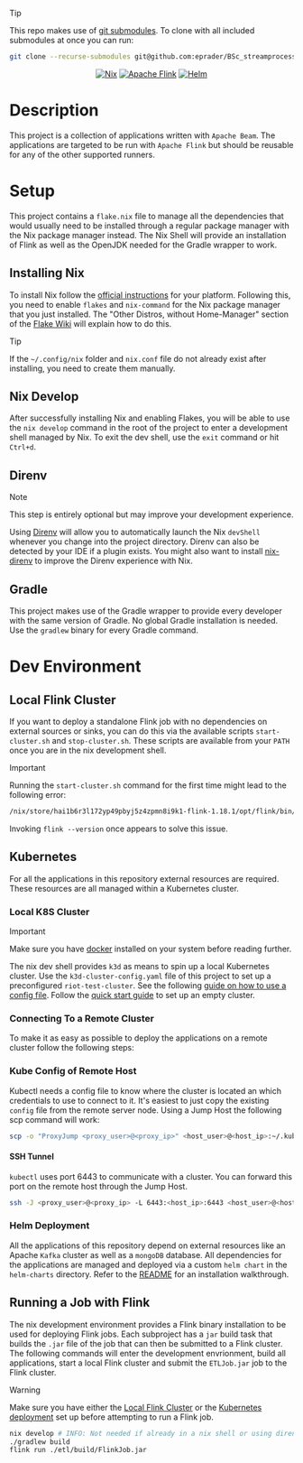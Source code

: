 > [!TIP]
> This repo makes use of [git submodules](https://git-scm.com/book/en/v2/Git-Tools-Submodules).
> To clone with all included submodules at once you can run:
> ``` bash
> git clone --recurse-submodules git@github.com:eprader/BSc_streamprocessing.git
> ```
<div align="center">
<!-- INFO: The empty line is required for center to work.-->

[![Nix](https://img.shields.io/badge/Nix_devShell-%235277C3?style=for-the-badge&logo=NixOS&logoColor=white)](https://nixos.wiki/wiki/Flakes)
[![Apache Flink](https://img.shields.io/badge/Apache%20Flink%201.18.1-E6526F?style=for-the-badge&logo=Apache%20Flink&logoColor=white)](https://flink.apache.org/)
[![Helm](https://img.shields.io/badge/Helm-0F1689?style=for-the-badge&logo=Helm&logoColor=white)](https://helm.sh/)
</div>

# Description
This project is a collection of applications written with `Apache Beam`.
The applications are targeted to be run with `Apache Flink` but should be reusable for any of the other supported runners.

# Setup
This project contains a `flake.nix` file to manage all the dependencies that would usually need to be installed through a regular package manager
with the Nix package manager instead. The Nix Shell will provide an installation of Flink as well as the OpenJDK needed for the Gradle wrapper to work.

## Installing Nix
To install Nix follow the [official instructions](https://nixos.org/download) for your platform.
Following this, you need to enable `flakes` and `nix-command` for the Nix package manager that you just installed.
The "Other Distros, without Home-Manager" section of the [Flake Wiki](https://nixos.wiki/wiki/Flakes) will explain how to do this.
> [!TIP]
> If the `~/.config/nix` folder and `nix.conf` file do not already exist after installing, you need to create them manually.

## Nix Develop
After successfully installing Nix and enabling Flakes, you will be able to use the `nix develop` command in the root of the project to enter a
development shell managed by Nix. To exit the dev shell, use the `exit` command or hit `Ctrl+d`.

## Direnv
> [!NOTE]
> This step is entirely optional but may improve your development experience.

Using [Direnv](https://direnv.net/) will allow you to automatically launch the Nix `devShell` whenever you change into the project directory.
Direnv can also be detected by your IDE if a plugin exists.
You might also want to install [nix-direnv](https://github.com/nix-community/nix-direnv) to improve the Direnv experience with Nix.

## Gradle
This project makes use of the Gradle wrapper to provide every developer with the same version of Gradle. No global Gradle installation is needed.
Use the `gradlew` binary for every Gradle command.

# Dev Environment

## Local Flink Cluster
If you want to deploy a standalone Flink job with no dependencies on external sources or sinks,
you can do this via the available scripts `start-cluster.sh` and `stop-cluster.sh`.
These scripts are available from your `PATH` once you are in the nix development shell. 

>[!IMPORTANT]
>Running the `start-cluster.sh` command for the first time might lead to the following error:
>```bash
> /nix/store/hai1b6r3l172yp49pbyj5z4zpmn8i9k1-flink-1.18.1/opt/flink/bin/flink-daemon.sh: line 139: /tmp/flink-logs/flink-<user-name>-standalonesession-0-<host-name>.out: No such file or directory
>```
> Invoking `flink --version` once appears to solve this issue.

## Kubernetes
For all the applications in this repository external resources are required.
These resources are all managed within a Kubernetes cluster.

### Local K8S Cluster
> [!IMPORTANT]
> Make sure you have [docker](https://www.docker.com/) installed on your system before reading further.

The nix dev shell provides `k3d` as means to spin up a local Kubernetes cluster.
Use the `k3d-cluster-config.yaml` file of this project to set up a preconfigured `riot-test-cluster`.
See the following [guide on how to use a config file](https://k3d.io/v5.0.0/usage/configfile/#usage).
Follow the [quick start guide](https://k3d.io/v5.6.3/#quick-start) to set up an empty cluster.

### Connecting To a Remote Cluster
To make it as easy as possible to deploy the applications on a remote cluster follow the following steps:

### Kube Config of Remote Host
Kubectl needs a config file to know where the cluster is located an which credentials to use to connect to it. It's easiest to just copy the existing `config` file from the remote server node.
Using a Jump Host the following scp command will work:
```bash
scp -o "ProxyJump <proxy_user>@<proxy_ip>" <host_user>@<host_ip>:~/.kube/config ./.kube/config
```

#### SSH Tunnel
`kubectl` uses port 6443 to communicate with a cluster. You can forward this port on the remote host through the Jump Host.

```bash
ssh -J <proxy_user>@<proxy_ip> -L 6443:<host_ip>:6443 <host_user>@<host_ip> -N &
```

### Helm Deployment
All the applications of this repository depend on external resources like an Apache `Kafka` cluster as well as a `mongoDB` database.
All dependencies for the applications are managed and deployed via a custom `helm chart` in the `helm-charts` directory.
Refer to the [README](./helm-charts/riot-applications/README.md) for an installation walkthrough.

## Running a Job with Flink
The nix development environment provides a Flink binary installation to be used for deploying Flink jobs.
Each subproject has a `jar` build task that builds the `.jar` file of the job that can then be submitted to a Flink cluster.
The following commands will enter the development envrionment, build all applications, start a local Flink cluster
and submit the `ETLJob.jar` job to the Flink cluster.

>[!WARNING]
> Make sure you have either the [Local Flink Cluster](#local-flink-cluster) or the [Kubernetes deployment](#kubernetes)
> set up before attempting to run a Flink job.

```bash
nix develop # INFO: Not needed if already in a nix shell or using direnv.
./gradlew build
flink run ./etl/build/FlinkJob.jar
```


